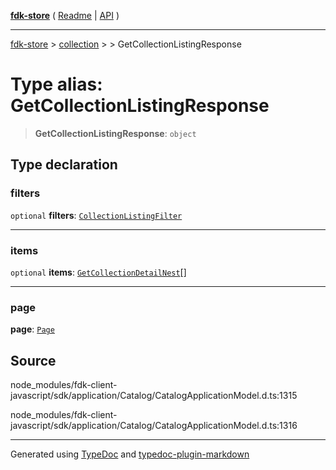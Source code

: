[**fdk-store**](../../../README.md) ( [Readme](../../../README.md) \| [API](../../../API.md) )

---

[fdk-store](../../../API.md) > [collection](../../README.md) > [<internal>](../README.md) > GetCollectionListingResponse

# Type alias: GetCollectionListingResponse

> **GetCollectionListingResponse**: `object`

## Type declaration

### filters

`optional` **filters**: [`CollectionListingFilter`](type-alias.CollectionListingFilter.md)

---

### items

`optional` **items**: [`GetCollectionDetailNest`](type-alias.GetCollectionDetailNest.md)[]

---

### page

**page**: [`Page`](../../../brands/internal_/type-aliases/type-alias.Page.md)

## Source

node_modules/fdk-client-javascript/sdk/application/Catalog/CatalogApplicationModel.d.ts:1315

node_modules/fdk-client-javascript/sdk/application/Catalog/CatalogApplicationModel.d.ts:1316

---

Generated using [TypeDoc](https://typedoc.org/) and [typedoc-plugin-markdown](https://www.npmjs.com/package/typedoc-plugin-markdown)
